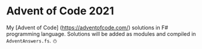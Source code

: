 # Advent of Code 2021
My [Advent of Code] (https://adventofcode.com/) solutions in F# programming language. Solutions will be added as modules and compiled in `AdventAnswers.fs`. :snowman: